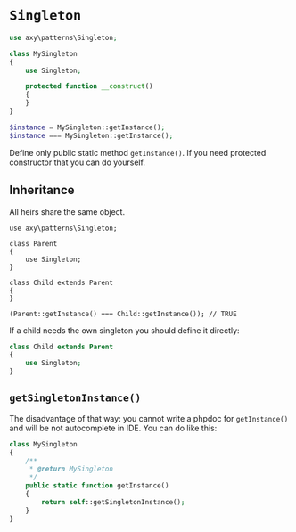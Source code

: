 # `Singleton`

```php
use axy\patterns\Singleton;

class MySingleton
{
    use Singleton;

    protected function __construct()
    {
    }
}

$instance = MySingleton::getInstance();
$instance === MySingleton::getInstance();
```

Define only public static method `getInstance()`.
If you need protected constructor that you can do yourself.

## Inheritance

All heirs share the same object.

```
use axy\patterns\Singleton;

class Parent
{
    use Singleton;
}

class Child extends Parent
{
}

(Parent::getInstance() === Child::getInstance()); // TRUE
```

If a child needs the own singleton you should define it directly:

```php
class Child extends Parent
{
    use Singleton;
}
```

## `getSingletonInstance()`

The disadvantage of that way: you cannot write a phpdoc for `getInstance()` and will be not autocomplete in IDE.
You can do like this:

```php
class MySingleton
{
    /**
     * @return MySingleton
     */
    public static function getInstance()
    {
        return self::getSingletonInstance();
    }
}
```
